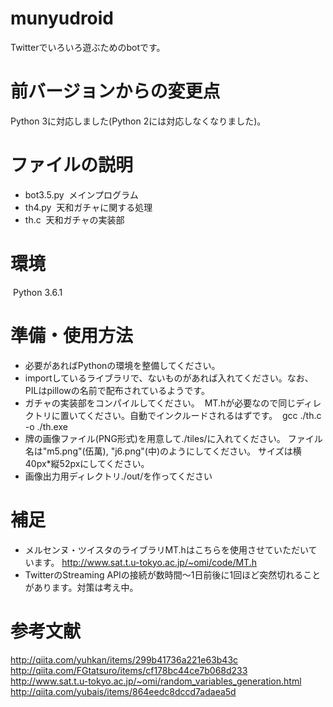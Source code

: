 # munyudroid
Twitterでいろいろ遊ぶためのbotです。

# 前バージョンからの変更点
Python 3に対応しました(Python 2には対応しなくなりました)。

# ファイルの説明
- bot3.5.py
  メインプログラム
- th4.py
  天和ガチャに関する処理
- th.c
  天和ガチャの実装部
  
# 環境
  Python 3.6.1
  
# 準備・使用方法
- 必要があればPythonの環境を整備してください。
- importしているライブラリで、ないものがあれば入れてください。なお、PILはpillowの名前で配布されているようです。
- ガチャの実装部をコンパイルしてください。
  MT.hが必要なので同じディレクトリに置いてください。自動でインクルードされるはずです。
  gcc ./th.c -o ./th.exe
- 牌の画像ファイル(PNG形式)を用意して./tiles/に入れてください。
  ファイル名は"m5.png"(伍萬), "j6.png"(中)のようにしてください。
  サイズは横40px\*縦52pxにしてください。
- 画像出力用ディレクトリ./out/を作ってください
  
  
# 補足
- メルセンヌ・ツイスタのライブラリMT.hはこちらを使用させていただいています。
  http://www.sat.t.u-tokyo.ac.jp/~omi/code/MT.h
- TwitterのStreaming APIの接続が数時間〜1日前後に1回ほど突然切れることがあります。対策は考え中。

# 参考文献
http://qiita.com/yuhkan/items/299b41736a221e63b43c
http://qiita.com/FGtatsuro/items/cf178bc44ce7b068d233
http://www.sat.t.u-tokyo.ac.jp/~omi/random_variables_generation.html
http://qiita.com/yubais/items/864eedc8dccd7adaea5d
